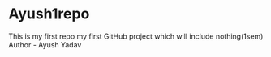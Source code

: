 # Ayush1repo
This is my first repo my first GitHub project which will include nothing(1sem)
Author - Ayush Yadav
